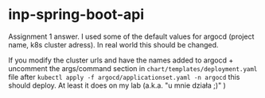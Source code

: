 # inp-spring-boot-api

Assignment 1 answer. I used some of the default values for argocd (project name, k8s cluster adress). In real world this should be changed. 

If you modify the cluster urls and have the names added to argocd + uncomment the args/command section in `chart/templates/deployment.yaml` file after `kubectl apply -f argocd/applicationset.yaml -n argocd` this should deploy. At least it does on my lab (a.k.a. "u mnie działa ;)" )